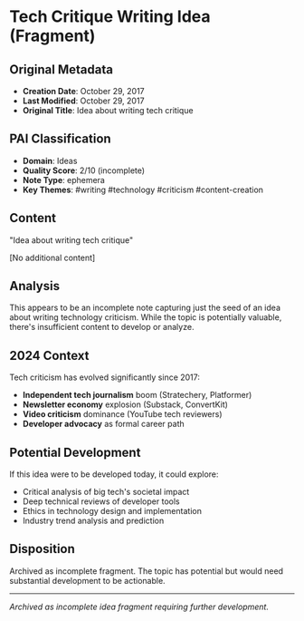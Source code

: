 # Tech Critique Writing Idea (Fragment)

## Original Metadata
- **Creation Date**: October 29, 2017
- **Last Modified**: October 29, 2017
- **Original Title**: Idea about writing tech critique

## PAI Classification
- **Domain**: Ideas
- **Quality Score**: 2/10 (incomplete)
- **Note Type**: ephemera
- **Key Themes**: #writing #technology #criticism #content-creation

## Content
"Idea about writing tech critique"

[No additional content]

## Analysis
This appears to be an incomplete note capturing just the seed of an idea about writing technology criticism. While the topic is potentially valuable, there's insufficient content to develop or analyze.

## 2024 Context
Tech criticism has evolved significantly since 2017:
- **Independent tech journalism** boom (Stratechery, Platformer)
- **Newsletter economy** explosion (Substack, ConvertKit)
- **Video criticism** dominance (YouTube tech reviewers)
- **Developer advocacy** as formal career path

## Potential Development
If this idea were to be developed today, it could explore:
- Critical analysis of big tech's societal impact
- Deep technical reviews of developer tools
- Ethics in technology design and implementation
- Industry trend analysis and prediction

## Disposition
Archived as incomplete fragment. The topic has potential but would need substantial development to be actionable.

---

*Archived as incomplete idea fragment requiring further development.*
